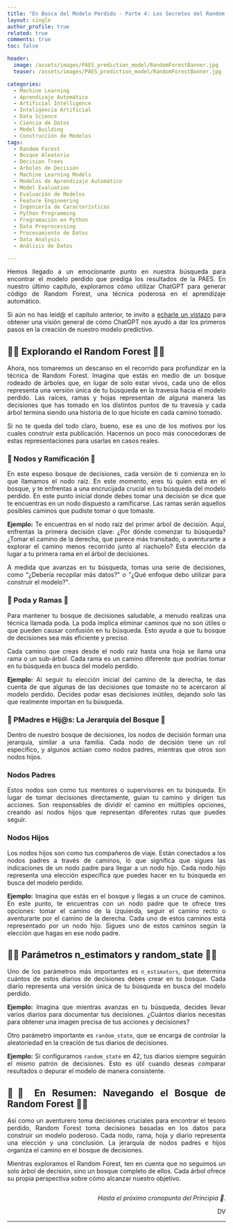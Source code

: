 ```yaml
---
title: "En Busca del Modelo Perdido - Parte 4: Los Secretos del Random Forest"
layout: single
author_profile: true
related: true
comments: true
toc: false

header:
  image: /assets/images/PAES_prediction_model/RandomForestBanner.jpg
  teaser: /assets/images/PAES_prediction_model/RandomForestBanner.jpg

categories:
  - Machine Learning
  - Aprendizaje Automático
  - Artificial Intelligence
  - Inteligencia Artificial
  - Data Science
  - Ciencia de Datos
  - Model Building
  - Construcción de Modelos
tags:
  - Random Forest
  - Bosque Aleatorio
  - Decision Trees
  - Árboles de Decisión
  - Machine Learning Models
  - Modelos de Aprendizaje Automático
  - Model Evaluation
  - Evaluación de Modelos
  - Feature Engineering
  - Ingeniería de Características
  - Python Programming
  - Programación en Python
  - Data Preprocessing
  - Procesamiento de Datos
  - Data Analysis
  - Análisis de Datos

---
```


<div align="justify" markdown="1">

Hemos llegado a un emocionante punto en nuestra búsqueda para encontrar el modelo perdido que prediga los resultados de la PAES. En nuestro último capítulo, exploramos cómo utilizar ChatGPT para generar código de Random Forest, una técnica poderosa en el aprendizaje automático.

Si aún no has leíd@ el capítulo anterior, te invito a [echarle un vistazo](https://daniavm.github.io/machine%20learning/en-busca-del-modelo-perdido-parte-3/) para obtener una visión general de cómo ChatGPT nos ayudó a dar los primeros pasos en la creación de nuestro modelo predictivo.

## 🌲🌲 Explorando el Random Forest 🌲🌲

Ahora, nos tomaremos un descanso en el recorrido para profundizar en la técnica de Random Forest. Imagina que estás en medio de un bosque rodeado de árboles que, en lugar de solo estar vivos, cada uno de ellos representa una versión única de tu búsqueda en la travesía hacia el modelo perdido. Las raíces, ramas y hojas representan de alguna manera las decisiones que has tomado en los distintos puntos de tu travesía y cada árbol termina siendo una historia de lo que hiciste en cada camino tomado.

Si no te queda del todo claro, bueno, ese es uno de los motivos por los cuales construir esta publicación. Hacernos un poco más conocedoræs de estas representaciones para usarlas en casos reales.

### 🌳 Nodos y Ramificación 🌳

En este espeso bosque de decisiones, cada versión de ti comienza en lo que llamamos el nodo raíz. En este momento, eres tú quien está en el bosque, y te enfrentas a una encrucijada crucial en tu búsqueda del modelo perdido. En este punto inicial donde debes tomar una decisión se dice que te encuentras en un nodo dispuesto a ramificarse. Las ramas serán aquellos posibles caminos que pudiste tomar o que tomaste.

**Ejemplo:** Te encuentras en el nodo raíz del primer árbol de decisión. Aquí, enfrentas la primera decisión clave: ¿Por dónde comenzar tu búsqueda? ¿Tomar el camino de la derecha, que parece más transitado, o aventurarte a explorar el camino menos recorrido junto al riachuelo? Esta elección da lugar a tu primera rama en el árbol de decisiones.

A medida que avanzas en tu búsqueda, tomas una serie de decisiones, como "¿Debería recopilar más datos?" o "¿Qué enfoque debo utilizar para construir el modelo?".

### 🌿 Poda y Ramas 🌿

Para mantener tu bosque de decisiones saludable, a menudo realizas una técnica llamada poda. La poda implica eliminar caminos que no son útiles o que pueden causar confusión en tu búsqueda. Esto ayuda a que tu bosque de decisiones sea más eficiente y preciso.

Cada camino que creas desde el nodo raíz hasta una hoja se llama una rama o un sub-árbol. Cada rama es un camino diferente que podrías tomar en tu búsqueda en busca del modelo perdido.

**Ejemplo:** Al seguir tu elección inicial del camino de la derecha, te das cuenta de que algunas de las decisiones que tomaste no te acercaron al modelo perdido. Decides podar esas decisiones inútiles, dejando solo las que realmente importan en tu búsqueda.

### 🌳 PMadres e Hij@s: La Jerarquía del Bosque 🌳

Dentro de nuestro bosque de decisiones, los nodos de decisión forman una jerarquía, similar a una familia. Cada nodo de decisión tiene un rol específico, y algunos actúan como nodos padres, mientras que otros son nodos hijos.

### Nodos Padres

Estos nodos son como tus mentores o supervisores en tu búsqueda. En lugar de tomar decisiones directamente, guían tu camino y dirigen tus acciones. Son responsables de dividir el camino en múltiples opciones, creando así nodos hijos que representan diferentes rutas que puedes seguir.

### Nodos Hijos

Los nodos hijos son como tus compañeros de viaje. Están conectados a los nodos padres a través de caminos, lo que significa que sigues las indicaciones de un nodo padre para llegar a un nodo hijo. Cada nodo hijo representa una elección específica que puedes hacer en tu búsqueda en busca del modelo perdido.

**Ejemplo:** Imagina que estás en el bosque y llegas a un cruce de caminos. En este punto, te encuentras con un nodo padre que te ofrece tres opciones: tomar el camino de la izquierda, seguir el camino recto o aventurarte por el camino de la derecha. Cada uno de estos caminos está representado por un nodo hijo. Sigues uno de estos caminos según la elección que hagas en ese nodo padre.


## 🌳🌳 Parámetros n_estimators y random_state 🌳🌳

Uno de los parámetros más importantes es `n_estimators`, que determina cuántos de estos diarios de decisiones debes crear en tu bosque. Cada diario representa una versión única de tu búsqueda en busca del modelo perdido.

**Ejemplo:** Imagina que mientras avanzas en tu búsqueda, decides llevar varios diarios para documentar tus decisiones. ¿Cuántos diarios necesitas para obtener una imagen precisa de tus acciones y decisiones?

Otro parámetro importante es `random_state`, que se encarga de controlar la aleatoriedad en la creación de tus diarios de decisiones.

**Ejemplo:** Si configuramos `random_state` en 42, tus diarios siempre seguirán el mismo patrón de decisiones. Esto es útil cuando deseas comparar resultados o depurar el modelo de manera consistente.


## 🌟🌟 En Resumen: Navegando el Bosque de Random Forest 🌟🌟

Así como un aventurero toma decisiones cruciales para encontrar el tesoro perdido, Random Forest toma decisiones basadas en los datos para construir un modelo poderoso. Cada nodo, rama, hoja y diario representa una elección y una conclusión. La jerarquía de nodos padres e hijos organiza el camino en el bosque de decisiones.

Mientras exploramos el Random Forest, ten en cuenta que no seguimos un solo árbol de decisión, sino un bosque completo de ellos. Cada árbol ofrece su propia perspectiva sobre cómo alcanzar nuestro objetivo.

<img src="{{https://daniavm.github.io}}{{ site.baseurl }}/assets/images/PAES_prediction_model/modelo_perdido_cap4_analogia.gif" alt="">

<div align="right" markdown="1">

_Hasta el próximo cronopunto del Principia 🥚._

DV

</div>

---

</div>
